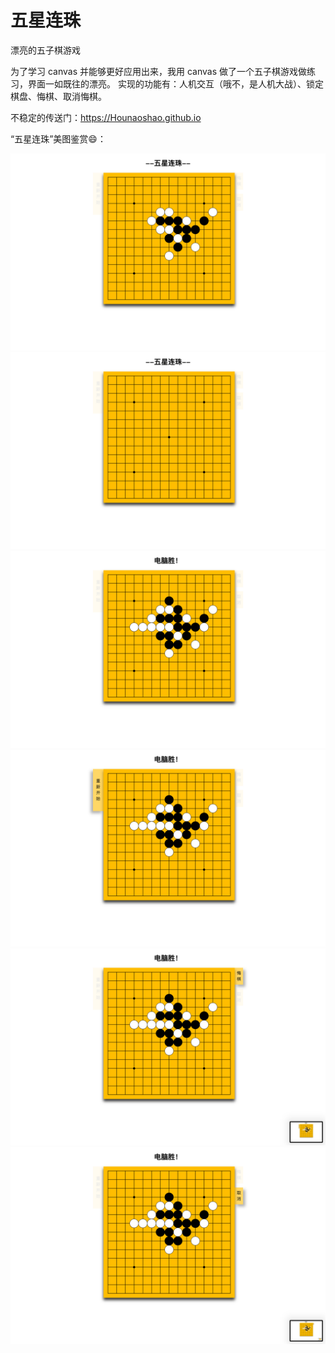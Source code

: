 # 五星连珠

漂亮的五子棋游戏

为了学习 canvas 并能够更好应用出来，我用 canvas 做了一个五子棋游戏做练习，界面一如既往的漂亮。
实现的功能有：人机交互（哦不，是人机大战）、锁定棋盘、悔棋、取消悔棋。

不稳定的传送门：https://Hounaoshao.github.io
  
“五星连珠”美图鉴赏😄：  
  
![image](https://github.com/HouNaoshao/HouNaoshao.github.io/blob/master/下棋截图.png)  
![image](https://github.com/HouNaoshao/HouNaoshao.github.io/blob/master/棋盘截图.png)  
![image](https://github.com/HouNaoshao/HouNaoshao.github.io/blob/master/电脑胜利截图.png)  
![image](https://github.com/HouNaoshao/HouNaoshao.github.io/blob/master/按钮截图1.png)  
![image](https://github.com/HouNaoshao/HouNaoshao.github.io/blob/master/按钮截图2.png)  
![image](https://github.com/HouNaoshao/HouNaoshao.github.io/blob/master/按钮截图3.png)  
